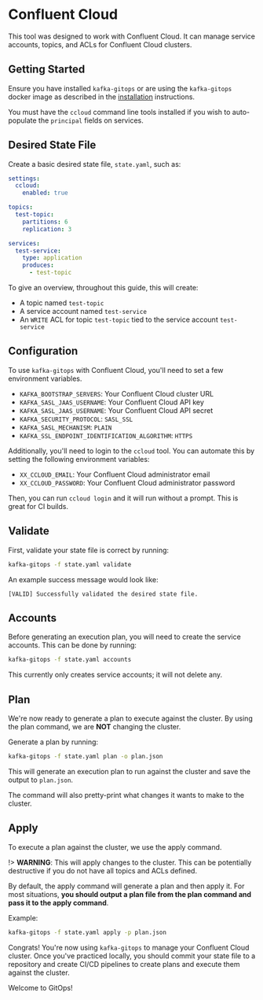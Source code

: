 # Confluent Cloud

This tool was designed to work with Confluent Cloud. It can manage service accounts, topics, and ACLs for Confluent Cloud clusters.

## Getting Started

Ensure you have installed `kafka-gitops` or are using the `kafka-gitops` docker image as described in the [installation][installation] instructions.

You must have the `ccloud` command line tools installed if you wish to auto-populate the `principal` fields on services.

## Desired State File

Create a basic desired state file, `state.yaml`, such as:

```yaml
settings:
  ccloud:
    enabled: true

topics:
  test-topic:
    partitions: 6
    replication: 3

services:
  test-service:
    type: application
    produces:
      - test-topic
```

To give an overview, throughout this guide, this will create:

- A topic named `test-topic`
- A service account named `test-service`
- An `WRITE` ACL for topic `test-topic` tied to the service account `test-service`

## Configuration

To use `kafka-gitops` with Confluent Cloud, you'll need to set a few environment variables.

* `KAFKA_BOOTSTRAP_SERVERS`: Your Confluent Cloud cluster URL
* `KAFKA_SASL_JAAS_USERNAME`: Your Confluent Cloud API key
* `KAFKA_SASL_JAAS_USERNAME`: Your Confluent Cloud API secret
* `KAFKA_SECURITY_PROTOCOL`: `SASL_SSL`
* `KAFKA_SASL_MECHANISM`: `PLAIN`
* `KAFKA_SSL_ENDPOINT_IDENTIFICATION_ALGORITHM`: `HTTPS`

Additionally, you'll need to login to the `ccloud` tool. You can automate this by setting the following environment variables:

* `XX_CCLOUD_EMAIL`: Your Confluent Cloud administrator email
* `XX_CCLOUD_PASSWORD`: Your Confluent Cloud administrator password

Then, you can run `ccloud login` and it will run without a prompt. This is great for CI builds.

## Validate

First, validate your state file is correct by running:

```bash
kafka-gitops -f state.yaml validate
```

An example success message would look like:

```text
[VALID] Successfully validated the desired state file.
```

## Accounts

Before generating an execution plan, you will need to create the service accounts. This can be done by running:

```bash
kafka-gitops -f state.yaml accounts
```

This currently only creates service accounts; it will not delete any.

## Plan

We're now ready to generate a plan to execute against the cluster. By using the plan command, we are **NOT** changing the cluster.

Generate a plan by running:

```bash
kafka-gitops -f state.yaml plan -o plan.json
```

This will generate an execution plan to run against the cluster and save the output to `plan.json`. 

The command will also pretty-print what changes it wants to make to the cluster. 

## Apply

To execute a plan against the cluster, we use the apply command.

!> **WARNING**: This will apply changes to the cluster. This can be potentially destructive if you do not have all topics and ACLs defined.

By default, the apply command will generate a plan and then apply it. For most situations, **you should output a plan file from the plan command and pass it to the apply command**.

Example:

```bash
kafka-gitops -f state.yaml apply -p plan.json
```

Congrats! You're now using `kafka-gitops` to manage your Confluent Cloud cluster. Once you've practiced locally, you should commit your state file to a repository and create CI/CD pipelines to create plans and execute them against the cluster. 

Welcome to GitOps! 




[installation]: /installation.md